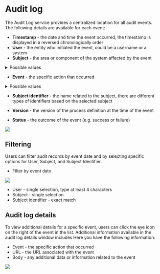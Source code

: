 # Audit log

The Audit Log service provides a centralized location for all audit events. The following details are available for each event:


* **Timestamp** - the date and time the event occurred, the timestamp is displayed in a reversed chronologically order
* **User** - the entity who initiated the event, could be a username or a system
* **Subject** - the area or component of the system affected by the event

<details>
<summary> Possible values </summary>

* Process Instance
* Token
* Task
* Exception
* Process definition
* Node
* Action
* UI Component
* General Settings
* Swimlane
* Connector

</details>

* **Event** - the specific action that occurred

<details>
<summary> Possible values </summary>

* Create
* Update
* Update bulk
* Update state
* Export
* Import
* Delete
* Clone
* Start
* Start with inherit
* Advance
* View
* Expire
* Message Send
* Message Receive
* Notification receive
* Run scheduled action
* Execute action
* Finish
* Dismiss
* Retry
* Abort
* Assign
* Unassign
* Hold
* Unhold


</details>

* **Subject identifier** - the name related to the subject, there are different types of identifiers based on the selected subject

* **Version** - the version of the process definition at the time of the event

* **Status** - the outcome of the event (e.g. success or failure)


![](https://s3.eu-west-1.amazonaws.com/docx.flowx.ai/3.2/audit_log_new.png)

## Filtering

Users can filter audit records by event date and by selecting specific options for User, Subject, and Subject Identifier.

* Filter by event date 

![](https://s3.eu-west-1.amazonaws.com/docx.flowx.ai/3.2/audit_filter_by_event.png)

* User - single selection, type at least 4 characters
* Subject - single selection
* Subject identifier - exact match

## Audit log details

To view additional details for a specific event, users can click the eye icon on the right of the event in the list. Additional information available in the audit log details window includes
Here you have the following information:

* Event - the specific action that occurred
* URL - the URL associated with the event
* Body - any additional data or information related to the event

![](https://s3.eu-west-1.amazonaws.com/docx.flowx.ai/3.2/audit_log_details.pngg)

